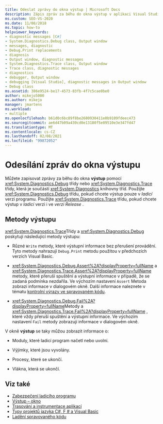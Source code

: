 ```yaml
---
title: Odeslat zprávy do okna výstup | Microsoft Docs
description: Zápis zpráv za běhu do okna výstup v aplikaci Visual Studio pomocí třídy Debug nebo třídy trasování, která je součástí knihovny tříd System. Diagnostics.
ms.custom: SEO-VS-2020
ms.date: 11/08/2018
ms.topic: how-to
helpviewer_keywords:
- diagnostic messages [C#]
- System.Diagnostics.Debug class, Output window
- messages, diagnostic
- Debug.Print replacements
- diagnosis
- Output window, diagnostic messages
- System.Diagnostics.Trace class, Output window
- Trace class, diagnostic messages
- diagnostics
- debugger, Output window
- debugging [Visual Studio], diagnostic messages in Output window
- Debug class
ms.assetid: 386e9524-be17-4573-83fb-4f7c5cae0be0
author: mikejo5000
ms.author: mikejo
manager: jmartens
ms.workload:
- multiple
ms.openlocfilehash: b61d0c6bc89f8be2680930411e0b9109fdeec473
ms.sourcegitcommit: ae6d47b09a439cd0e13180f5e89510e3e347fd47
ms.translationtype: MT
ms.contentlocale: cs-CZ
ms.lasthandoff: 02/08/2021
ms.locfileid: "99872052"
---
```

# <a name="send-messages-to-the-output-window"></a>Odesílání zpráv do okna výstupu

Můžete zapisovat zprávy za běhu do okna **výstup** pomocí <xref:System.Diagnostics.Debug> třídy nebo <xref:System.Diagnostics.Trace> třídy, která je součástí <xref:System.Diagnostics> knihovny tříd. Použijte <xref:System.Diagnostics.Debug> třídu, pokud chcete výstup pouze v *ladicí* verzi programu. Použijte <xref:System.Diagnostics.Trace> třídu, pokud chcete výstup v *ladicí* verzi i ve *verzi Release* .

## <a name="output-methods"></a>Metody výstupu
 <xref:System.Diagnostics.Trace>Třídy a <xref:System.Diagnostics.Debug> poskytují následující metody výstupu:

- Různé `Write` metody, které výstupní informace bez přerušení provádění. Tyto metody nahrazují `Debug.Print` metodu použitou v předchozích verzích Visual Basic.

- <xref:System.Diagnostics.Debug.Assert%2A?displayProperty=fullName> a <xref:System.Diagnostics.Trace.Assert%2A?displayProperty=fullName> metody, které přeruší spuštění a výstupní informace v případě, že se zadaná podmínka nezdařila. Ve výchozím nastavení `Assert` Metoda zobrazí informace v dialogovém okně. Další informace naleznete v tématu [kontrolní výrazy ve spravovaném kódu](../debugger/assertions-in-managed-code.md).

- <xref:System.Diagnostics.Debug.Fail%2A?displayProperty=fullName>Metody a <xref:System.Diagnostics.Trace.Fail%2A?displayProperty=fullName> , které vždy přeruší spuštění a výstupní informace. Ve výchozím nastavení `Fail` metody zobrazují informace v dialogovém okně.

V okně **výstup** se taky můžou zobrazit informace o:

- Moduly, které ladicí program načetl nebo uvolní.

- Výjimky, které jsou vyvolány.

- Procesy, které se ukončí.

- Vlákna, která se ukončí.

## <a name="see-also"></a>Viz také
- [Zabezpečení ladicího programu](../debugger/debugger-security.md)
- [Výstup – okno](../ide/reference/output-window.md)
- [Trasování a instrumentace aplikací](/dotnet/framework/debug-trace-profile/tracing-and-instrumenting-applications)
- [Typy projektů jazyka C#, F # a Visual Basic](../debugger/debugging-preparation-csharp-f-hash-and-visual-basic-project-types.md)
- [Ladění spravovaného kódu](../debugger/debugging-managed-code.md)
